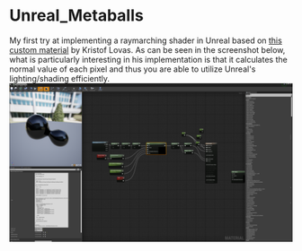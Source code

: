 # Unreal_Metaballs
 My first try at implementing a raymarching shader in Unreal based on [this custom material](https://gumroad.com/l/Mandelbulb) by Kristof Lovas. As can be seen in the screenshot below, what is particularly interesting in his implementation is that it calculates the normal value of each pixel and thus you are able to utilize Unreal's lighting/shading efficiently.
 ![Screenshot](Screenshot.png)

